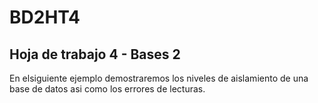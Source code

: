 # BD2HT4
## Hoja de trabajo 4 - Bases 2 ##
En elsiguiente ejemplo demostraremos los niveles de aislamiento de una base de datos asi como los errores de lecturas.
